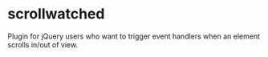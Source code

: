 scrollwatched
=============

Plugin for jQuery users who want to trigger event handlers when an element scrolls in/out of view.
